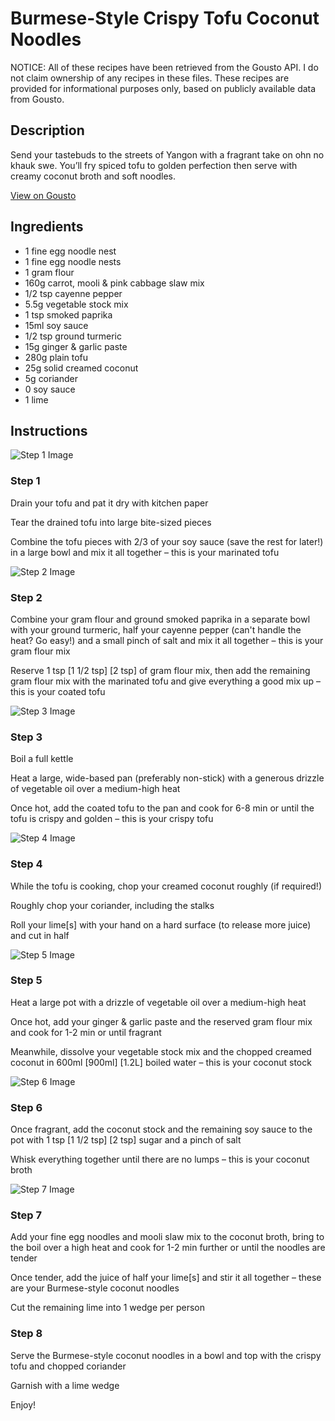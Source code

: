 # Burmese-Style Crispy Tofu Coconut Noodles

NOTICE: All of these recipes have been retrieved from the Gousto API. I do not claim ownership of any recipes in these files. These recipes are provided for informational purposes only, based on publicly available data from Gousto.

## Description

Send your tastebuds to the streets of Yangon with a fragrant take on ohn no khauk swe. You’ll fry spiced tofu to golden perfection then serve with creamy coconut broth and soft noodles. 

[View on Gousto](https://www.gousto.co.uk/recipes/cookbook/burmese-crispy-tofu-coconut-noodles)

## Ingredients

- 1 fine egg noodle nest
- 1 fine egg noodle nests
- 1 gram flour
- 160g carrot, mooli & pink cabbage slaw mix
- 1/2 tsp cayenne pepper
- 5.5g vegetable stock mix
- 1 tsp smoked paprika
- 15ml soy sauce
- 1/2 tsp ground turmeric
- 15g ginger & garlic paste
- 280g plain tofu
- 25g solid creamed coconut
- 5g coriander
- 0 soy sauce
- 1 lime

## Instructions

![Step 1 Image](https://production-media.gousto.co.uk/cms/recipe-step-image/Step-1-1670320829019-x200.jpg)

### Step 1

Drain your tofu and pat it dry with kitchen paper

Tear the drained tofu into large bite-sized pieces

Combine the tofu pieces with 2/3 of your soy sauce (save the rest for later!) in a large bowl and mix it all together – this is your marinated tofu

![Step 2 Image](https://production-media.gousto.co.uk/cms/recipe-step-image/Step-2-1670320833310-x200.jpg)

### Step 2

Combine your gram flour and ground smoked paprika in a separate bowl with your ground turmeric, half your cayenne pepper (can't handle the heat? Go easy!) and a small pinch of salt and mix it all together – this is your gram flour mix

Reserve 1 tsp <span class="text-purple">[1 1/2 tsp]</span><span class="text-danger"> [2 tsp]</span> of gram flour mix, then add the remaining gram flour mix with the marinated tofu and give everything a good mix up – this is your coated tofu

![Step 3 Image](https://production-media.gousto.co.uk/cms/recipe-step-image/Step-3-1670320838226-x200.jpg)

### Step 3

Boil a full kettle

Heat a large, wide-based pan (preferably non-stick) with a generous drizzle of vegetable oil over a medium-high heat

Once hot, add the coated tofu to the pan and cook for 6-8 min or until the tofu is crispy and golden – this is your crispy tofu

![Step 4 Image](https://production-media.gousto.co.uk/cms/recipe-step-image/Step-4-1670320842378-x200.jpg)

### Step 4

While the tofu is cooking, chop your creamed coconut roughly (if required!)

Roughly chop your coriander, including the stalks

Roll your lime[s] with your hand on a hard surface (to release more juice) and cut in half

![Step 5 Image](https://production-media.gousto.co.uk/cms/recipe-step-image/Step-5-1670320846901-x200.jpg)

### Step 5

Heat a large pot with a drizzle of vegetable oil over a medium-high heat

Once hot, add your ginger & garlic paste and the reserved gram flour mix and cook for 1-2 min or until fragrant

Meanwhile, dissolve your vegetable stock mix and the chopped creamed coconut in 600ml <span class="text-purple">[900ml] </span><span class="text-danger">[1.2L]</span> boiled water – this is your coconut stock

![Step 6 Image](https://production-media.gousto.co.uk/cms/recipe-step-image/Step-6-1670320855631-x200.jpg)

### Step 6

Once fragrant, add the coconut stock and the remaining soy sauce to the pot with 1 tsp <span class="text-purple">[1 1/2 tsp]</span> <span class="text-danger">[2 tsp]</span> sugar and a pinch of salt

Whisk everything together until there are no lumps – this is your coconut broth

![Step 7 Image](https://production-media.gousto.co.uk/cms/recipe-step-image/Step-7-1670320859247-x200.jpg)

### Step 7

Add your fine egg noodles and mooli slaw mix to the coconut broth, bring to the boil over a high heat and cook for 1-2 min further or until the noodles are tender

Once tender, add the juice of half your lime[s] and stir it all together – these are your Burmese-style coconut noodles

Cut the remaining lime into 1 wedge per person

### Step 8

Serve the Burmese-style coconut noodles in a bowl and top with the crispy tofu and chopped coriander

Garnish with a lime wedge

Enjoy!

